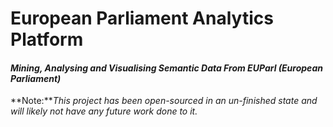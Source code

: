 # European Parliament Analytics Platform
#### *Mining, Analysing and Visualising Semantic Data From EUParl (European Parliament)*

**Note:***This project has been open-sourced in an un-finished state and will likely not have any future work done to it.*
